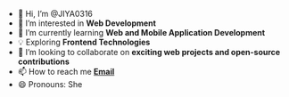 - 👋 Hi, I’m @JIYA0316
- 👀 I’m interested in **Web Development** 
- 🌱 I’m currently learning **Web and Mobile Application Development**
- 💡 Exploring **Frontend Technologies**   
- 💞️ I’m looking to collaborate on **exciting web projects and open-source contributions**
- 📫 How to reach me **[Email](jiyap4875@gmail.com)**
- 😄 Pronouns: She
  
<!---
JIYA0316/JIYA0316 is a ✨ special ✨ repository because its `README.md` (this file) appears on your GitHub profile.
You can click the Preview link to take a look at your changes.
--->
